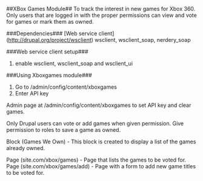 ##XBox Games Module##
To track the interest in new games for Xbox 360.
Only users that are logged in with the proper permissions can view and vote for games or
mark them as owned.

###Dependencies###
[Web service client] (http://drupal.org/project/wsclient)
wsclient, wsclient_soap, nerdery_soap

###Web service client setup###
1. enable wsclient, wsclient_soap and wsclient_ui

###Using Xboxgames module###
1. Go to /admin/config/content/xboxgames
2. Enter API key

Admin page at /admin/config/content/xboxgames to set API key and clear games.

Only Drupal users can vote or add games when given permission.
Give permission to roles to save a game as owned.

Block (Games We Own) - This block is created to display a list of the games already owned.

Page (site.com/xbox/games) - Page that lists the games to be voted for.
Page (site.com/xbox/games/add) - Page with a form to add new game titles to be voted for.
